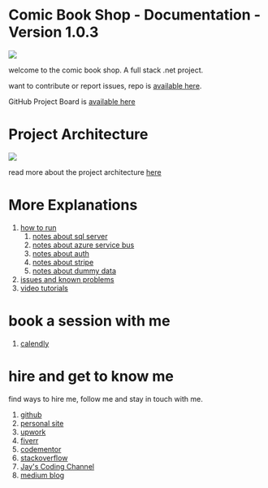 # Comic Book Shop - Documentation - Version 1.0.3

[<img src="cbsa.png">]()

welcome to the comic book shop. A full stack .net project.

want to contribute or report issues, repo is [available here](https://github.com/Jay-study-nildana/comicbookshop).

GitHub Project Board is [available here](https://github.com/users/Jay-study-nildana/projects/8)

# Project Architecture

[<img src="cbsb.png">]()

read more about the project architecture [here](projectarc.md)

# More Explanations

1. [how to run](howtorun.md)
   1. [notes about sql server](sqllocal.md)
   1. [notes about azure service bus](azureservicebus.md)
   1. [notes about auth](auth.md)
   1. [notes about stripe](stripe.md)
   1. [notes about dummy data](dummydata.md)
1. [issues and known problems](issues.md)
1. [video tutorials](video.md)

# book a session with me

1. [calendly](https://calendly.com/jaycodingtutor/30min)

# hire and get to know me

find ways to hire me, follow me and stay in touch with me.

1. [github](https://github.com/Jay-study-nildana)
1. [personal site](https://thechalakas.com)
1. [upwork](https://www.upwork.com/fl/vijayasimhabr)
1. [fiverr](https://www.fiverr.com/jay_codeguy)
1. [codementor](https://www.codementor.io/@vijayasimhabr)
1. [stackoverflow](https://stackoverflow.com/users/5338888/jay)
1. [Jay's Coding Channel](https://www.youtube.com/channel/UCJJVulg4J7POMdX0veuacXw/)
1. [medium blog](https://medium.com/@vijayasimhabr)
